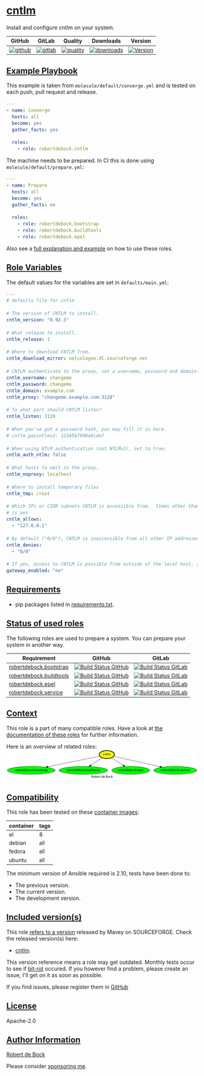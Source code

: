 # [cntlm](#cntlm)

Install and configure cntlm on your system.

|GitHub|GitLab|Quality|Downloads|Version|
|------|------|-------|---------|-------|
|[![github](https://github.com/robertdebock/ansible-role-cntlm/workflows/Ansible%20Molecule/badge.svg)](https://github.com/robertdebock/ansible-role-cntlm/actions)|[![gitlab](https://gitlab.com/robertdebock/ansible-role-cntlm/badges/master/pipeline.svg)](https://gitlab.com/robertdebock/ansible-role-cntlm)|[![quality](https://img.shields.io/ansible/quality/25457)](https://galaxy.ansible.com/robertdebock/cntlm)|[![downloads](https://img.shields.io/ansible/role/d/25457)](https://galaxy.ansible.com/robertdebock/cntlm)|[![Version](https://img.shields.io/github/release/robertdebock/ansible-role-cntlm.svg)](https://github.com/robertdebock/ansible-role-cntlm/releases/)|

## [Example Playbook](#example-playbook)

This example is taken from `molecule/default/converge.yml` and is tested on each push, pull request and release.
```yaml
---
- name: Converge
  hosts: all
  become: yes
  gather_facts: yes

  roles:
    - role: robertdebock.cntlm
```

The machine needs to be prepared. In CI this is done using `molecule/default/prepare.yml`:
```yaml
---
- name: Prepare
  hosts: all
  become: yes
  gather_facts: no

  roles:
    - role: robertdebock.bootstrap
    - role: robertdebock.buildtools
    - role: robertdebock.epel
```

Also see a [full explanation and example](https://robertdebock.nl/how-to-use-these-roles.html) on how to use these roles.

## [Role Variables](#role-variables)

The default values for the variables are set in `defaults/main.yml`:
```yaml
---
# defaults file for cntlm

# The version of CNTLM to install.
cntlm_version: "0.92.3"

# What release to install.
cntlm_release: 1

# Where to download CNTLM from.
cntlm_download_mirror: netcologne.dl.sourceforge.net

# CNTLM authenticate to the proxy, set a username, password and domain.
cntlm_username: changeme
cntlm_password: changeme
cntlm_domain: example.com
cntlm_proxy: "changeme.example.com:3128"

# To what port should CNTLM listen?
cntlm_listen: 3128

# When you've got a password hash, you may fill it in here.
# cntlm_passntlmv2: 1234567890abcdef

# When using NTLM authentication (not NTLMv2), set to true:
cntlm_auth_ntlm: false

# What hosts to omit in the proxy.
cntlm_noproxy: localhost

# Where to install temporary files
cntlm_tmp: /root

# Which IPs or CIDR subnets CNTLM is accessible from.  Items other than 127.0.0.1 are only effective if gateway_enabled
# is yes
cntlm_allows:
  - "127.0.0.1"

# By default ("0/0"), CNTLM is inaccessible from all other IP addresses.
cntlm_denies:
  - "0/0"

# If yes, access to CNTLM is possible from outside of the local host, subject to cntlm_allows and cntlm_denies:
gateway_enabled: "no"
```

## [Requirements](#requirements)

- pip packages listed in [requirements.txt](https://github.com/robertdebock/ansible-role-cntlm/blob/master/requirements.txt).

## [Status of used roles](#status-of-requirements)

The following roles are used to prepare a system. You can prepare your system in another way.

| Requirement | GitHub | GitLab |
|-------------|--------|--------|
|[robertdebock.bootstrap](https://galaxy.ansible.com/robertdebock/bootstrap)|[![Build Status GitHub](https://github.com/robertdebock/ansible-role-bootstrap/workflows/Ansible%20Molecule/badge.svg)](https://github.com/robertdebock/ansible-role-bootstrap/actions)|[![Build Status GitLab ](https://gitlab.com/robertdebock/ansible-role-bootstrap/badges/master/pipeline.svg)](https://gitlab.com/robertdebock/ansible-role-bootstrap)|
|[robertdebock.buildtools](https://galaxy.ansible.com/robertdebock/buildtools)|[![Build Status GitHub](https://github.com/robertdebock/ansible-role-buildtools/workflows/Ansible%20Molecule/badge.svg)](https://github.com/robertdebock/ansible-role-buildtools/actions)|[![Build Status GitLab ](https://gitlab.com/robertdebock/ansible-role-buildtools/badges/master/pipeline.svg)](https://gitlab.com/robertdebock/ansible-role-buildtools)|
|[robertdebock.epel](https://galaxy.ansible.com/robertdebock/epel)|[![Build Status GitHub](https://github.com/robertdebock/ansible-role-epel/workflows/Ansible%20Molecule/badge.svg)](https://github.com/robertdebock/ansible-role-epel/actions)|[![Build Status GitLab ](https://gitlab.com/robertdebock/ansible-role-epel/badges/master/pipeline.svg)](https://gitlab.com/robertdebock/ansible-role-epel)|
|[robertdebock.service](https://galaxy.ansible.com/robertdebock/service)|[![Build Status GitHub](https://github.com/robertdebock/ansible-role-service/workflows/Ansible%20Molecule/badge.svg)](https://github.com/robertdebock/ansible-role-service/actions)|[![Build Status GitLab ](https://gitlab.com/robertdebock/ansible-role-service/badges/master/pipeline.svg)](https://gitlab.com/robertdebock/ansible-role-service)|

## [Context](#context)

This role is a part of many compatible roles. Have a look at [the documentation of these roles](https://robertdebock.nl/) for further information.

Here is an overview of related roles:
![dependencies](https://raw.githubusercontent.com/robertdebock/ansible-role-cntlm/png/requirements.png "Dependencies")

## [Compatibility](#compatibility)

This role has been tested on these [container images](https://hub.docker.com/u/robertdebock):

|container|tags|
|---------|----|
|el|8|
|debian|all|
|fedora|all|
|ubuntu|all|

The minimum version of Ansible required is 2.10, tests have been done to:

- The previous version.
- The current version.
- The development version.

## [Included version(s)](#included-versions)

This role [refers to a version](https://github.com/robertdebock/ansible-role-cntlm/blob/master/defaults/main.yml) released by Mavey on SOURCEFORGE. Check the released version(s) here:
- [cntlm](https://sourceforge.net/projects/cntlm/files/).

This version reference means a role may get outdated. Monthly tests occur to see if [bit-rot](https://en.wikipedia.org/wiki/Software_rot) occured. If you however find a problem, please create an issue, I'll get on it as soon as possible.

If you find issues, please register them in [GitHub](https://github.com/robertdebock/ansible-role-cntlm/issues)

## [License](#license)

Apache-2.0

## [Author Information](#author-information)

[Robert de Bock](https://robertdebock.nl/)

Please consider [sponsoring me](https://github.com/sponsors/robertdebock).
